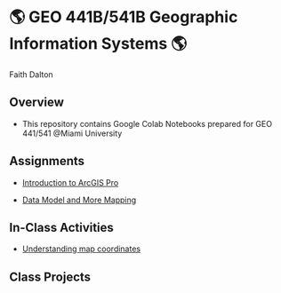 # :earth_americas: GEO 441B/541B Geographic Information Systems :earth_americas:

Faith Dalton

## Overview
- This repository contains Google Colab Notebooks prepared for GEO 441/541 @Miami University

## Assignments

- [Introduction to ArcGIS Pro](Weekly_Assignments/introduction_to_arcgis_pro_gui.ipynb)
  
- [Data Model and More Mapping](Weekly_Assignments/data_model_and_more_mapping.ipynb)

## In-Class Activities

- [Understanding map coordinates]()

## Class Projects
